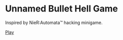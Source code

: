 # Unnamed Bullet Hell Game

Inspired by NieR:Automata™ hacking minigame.

[Play](https://m-michurov.github.io/unnamed-bullet-hell-game/)
